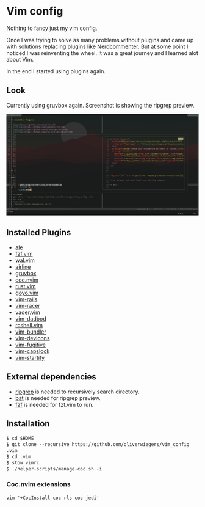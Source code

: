 # Vim config

Nothing to fancy just my vim config.

Once I was trying to solve as many problems without plugins and came up with 
solutions replacing plugins like
[Nerdcommenter](https://github.com/scrooloose/nerdcommenter). But at some point
I noticed I was reinventing the wheel. It was a great journey and I learned alot
about Vim. 

In the end I started using plugins again.

## Look

Currently using gruvbox again.
Screenshot is showing the ripgrep preview.

![Vim](screenshot.png "Vim screenshot")

## Installed Plugins

- [ale](https://github.com/w0rp/ale.git)
- [fzf.vim](https://github.com/junegunn/fzf.vim)
- [wal.vim](https://github.com/dylanaraps/wal.vim)
- [airline](https://github.com/vim-airline/vim-airline)
- [gruvbox](https://github.com/morhetz/gruvbox)
- [coc.nvim](https://github.com/neoclide/coc.nvim)
- [rust.vim](https://github.com/rust-lang/rust.vim)
- [goyo.vim](https://github.com/junegunn/goyo.vim)
- [vim-rails](https://github.com/tpope/vim-rails)
- [vim-racer](https://github.com/racer-rust/vim-racer)
- [vader.vim](https://github.com/junegunn/vader.vim)
- [vim-dadbod](https://github.com/tpope/vim-dadbod)
- [rcshell.vim](https://github.com/vim-scripts/rcshell.vim)
- [vim-bundler](https://github.com/tpope/vim-bundler)
- [vim-devicons](https://github.com/ryanoasis/vim-devicons.git)
- [vim-fugitive](https://github.com/tpope/vim-fugitive.git)
- [vim-capslock](https://github.com/tpope/vim-capslock)
- [vim-startify](https://github.com/mhinz/vim-startify)

## External dependencies

- [ripgrep](https://github.com/BurntSushi/ripgrep) is needed to recursively
search directory.
- [bat](https://github.com/sharkdp/bat) is needed for ripgrep preview.
- [fzf](https://github.com/junegunn/fzf) is needed for fzf.vim to run.

## Installation

```
$ cd $HOME
$ git clone --recursive https://github.com/oliverwiegers/vim_config .vim
$ cd .vim
$ stow vimrc
$ ./helper-scripts/manage-coc.sh -i
```

### Coc.nvim extensions

```
vim '+CocInstall coc-rls coc-jedi'
```
